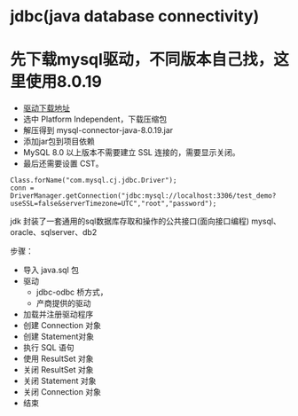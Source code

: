 # jdbc(java database connectivity)

# 先下载mysql驱动，不同版本自己找，这里使用8.0.19
- [驱动下载地址](https://dev.mysql.com/downloads/connector/j/)
- 选中 Platform Independent，下载压缩包
- 解压得到 mysql-connector-java-8.0.19.jar
- 添加jar包到项目依赖
- MySQL 8.0 以上版本不需要建立 SSL 连接的，需要显示关闭。
- 最后还需要设置 CST。

```
Class.forName("com.mysql.cj.jdbc.Driver");
conn = DriverManager.getConnection("jdbc:mysql://localhost:3306/test_demo?useSSL=false&serverTimezone=UTC","root","password");
```

jdk 封装了一套通用的sql数据库存取和操作的公共接口(面向接口编程)
mysql、oracle、sqlserver、db2

步骤：
- 导入 java.sql 包
- 驱动
    - jdbc-odbc 桥方式，
    - 产商提供的驱动
- 加载并注册驱动程序
- 创建 Connection 对象
- 创建 Statement对象
- 执行 SQL 语句
- 使用 ResultSet 对象
- 关闭 ResultSet 对象
- 关闭 Statement 对象
- 关闭 Connection 对象
- 结束

